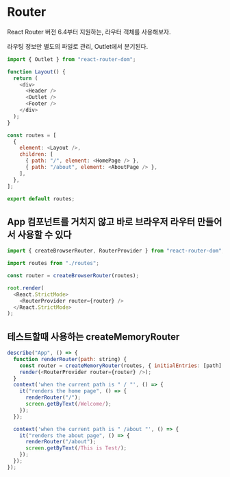 # Router

React Router 버전 6.4부터 지원하는, 라우터 객체를 사용해보자.

라우팅 정보만 별도의 파일로 관리, Outlet에서 분기된다.

```js
import { Outlet } from "react-router-dom";

function Layout() {
  return (
    <div>
      <Header />
      <Outlet />
      <Footer />
    </div>
  );
}

const routes = [
  {
    element: <Layout />,
    children: [
      { path: "/", element: <HomePage /> },
      { path: "/about", element: <AboutPage /> },
    ],
  },
];

export default routes;
```

## App 컴포넌트를 거치지 않고 바로 브라우저 라우터 만들어서 사용할 수 있다

```js
import { createBrowserRouter, RouterProvider } from "react-router-dom";

import routes from "./routes";

const router = createBrowserRouter(routes);

root.render(
  <React.StrictMode>
    <RouterProvider router={router} />
  </React.StrictMode>
);
```

## 테스트할때 사용하는 createMemoryRouter

```js
describe("App", () => {
  function renderRouter(path: string) {
    const router = createMemoryRouter(routes, { initialEntries: [path] });
    render(<RouterProvider router={router} />);
  }
  context('when the current path is " / "', () => {
    it("renders the home page", () => {
      renderRouter("/");
      screen.getByText(/Welcome/);
    });
  });

  context('when the current path is " /about "', () => {
    it("renders the about page", () => {
      renderRouter("/about");
      screen.getByText(/This is Test/);
    });
  });
});
```
